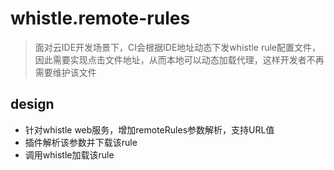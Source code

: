 # whistle.remote-rules
> 面对云IDE开发场景下，CI会根据IDE地址动态下发whistle rule配置文件，因此需要实现点击文件地址，从而本地可以动态加载代理，这样开发者不再需要维护该文件

## design
- 针对whistle web服务，增加remoteRules参数解析，支持URL值
- 插件解析该参数并下载该rule
- 调用whistle加载该rule

